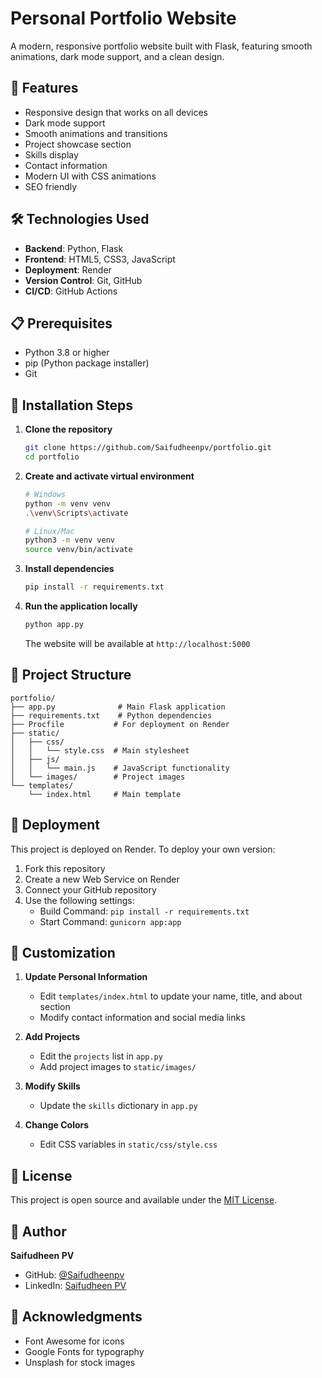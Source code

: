 # Personal Portfolio Website

A modern, responsive portfolio website built with Flask, featuring smooth animations, dark mode support, and a clean design.

## 🌟 Features

- Responsive design that works on all devices
- Dark mode support
- Smooth animations and transitions
- Project showcase section
- Skills display
- Contact information
- Modern UI with CSS animations
- SEO friendly

## 🛠️ Technologies Used

- **Backend**: Python, Flask
- **Frontend**: HTML5, CSS3, JavaScript
- **Deployment**: Render
- **Version Control**: Git, GitHub
- **CI/CD**: GitHub Actions

## 📋 Prerequisites

- Python 3.8 or higher
- pip (Python package installer)
- Git

## 🚀 Installation Steps

1. **Clone the repository**
   ```bash
   git clone https://github.com/Saifudheenpv/portfolio.git
   cd portfolio
   ```

2. **Create and activate virtual environment**
   ```bash
   # Windows
   python -m venv venv
   .\venv\Scripts\activate

   # Linux/Mac
   python3 -m venv venv
   source venv/bin/activate
   ```

3. **Install dependencies**
   ```bash
   pip install -r requirements.txt
   ```

4. **Run the application locally**
   ```bash
   python app.py
   ```
   The website will be available at `http://localhost:5000`

## 📁 Project Structure

```
portfolio/
├── app.py              # Main Flask application
├── requirements.txt    # Python dependencies
├── Procfile           # For deployment on Render
├── static/
│   ├── css/
│   │   └── style.css  # Main stylesheet
│   ├── js/
│   │   └── main.js    # JavaScript functionality
│   └── images/        # Project images
└── templates/
    └── index.html     # Main template
```

## 🚀 Deployment

This project is deployed on Render. To deploy your own version:

1. Fork this repository
2. Create a new Web Service on Render
3. Connect your GitHub repository
4. Use the following settings:
   - Build Command: `pip install -r requirements.txt`
   - Start Command: `gunicorn app:app`

## 🎨 Customization

1. **Update Personal Information**
   - Edit `templates/index.html` to update your name, title, and about section
   - Modify contact information and social media links

2. **Add Projects**
   - Edit the `projects` list in `app.py`
   - Add project images to `static/images/`

3. **Modify Skills**
   - Update the `skills` dictionary in `app.py`

4. **Change Colors**
   - Edit CSS variables in `static/css/style.css`

## 📝 License

This project is open source and available under the [MIT License](LICENSE).

## 👤 Author

**Saifudheen PV**
- GitHub: [@Saifudheenpv](https://github.com/Saifudheenpv)
- LinkedIn: [Saifudheen PV](https://linkedin.com/in/saifudheenpv)

## 🙏 Acknowledgments

- Font Awesome for icons
- Google Fonts for typography
- Unsplash for stock images 